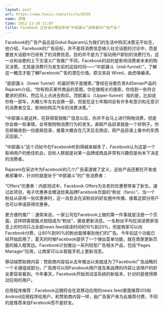 ```yaml
---
layout: post
url: https://www.huxiu.com/article/6559
name: 虎嗅
time: 2012-11-30 11:07
title: Facebook 正在设计哪些影响“中部漏斗”消费者的广告产品？
---
```

Facebook的广告产品总监Gokul Rajaram认为我们的生活中购买决策无不处在，他介绍，Facebook的广告目标，并不是将消费信息植入社交话题的讨论中，而是要放大话题中已经有了的消费信息。目的并不是为了驱动用户即刻的消费行为，这一点和谷歌的上下文语义广告推广不同，Facebook的目的是影响消费者未来的购买决策。尤其是消费行为发生前的这段时间——“中部漏斗（mid-funnel）”，了解这一概念才能了解Facebook广告的潜在价值。原文来自 Wired，由虎嗅编译。

“底部漏斗（lower funnel）的最好例子是搜索，”曾经在谷歌负责AdSense产品的Rajaram介绍，“你有购买某件商品的意图，你在做相关的搜索，你找到一些符合要求的资料，然后马上点进去购买。顶部漏斗（Upper-funnel）指的是，比如说你有一部车，大概七年左右会换一部，但是在这七年期间会有许多有意识和无意识的消费者交互，影响你购买汽车的消费决策。”

“中部漏斗是这样，在获得营销推广信息以后，你并不会马上进行购物消费，但是你会做一些事情，会导致购物消费行为的发生。直邮产品目录就是一个好例子。你在邮箱收到一份直邮目录，接着大概会在几天后去商店，把产品目录上看中的东西买回家。”

“中部漏斗”这个词如今在Facebook听到得越来越多了，Facebook认为这是一个影响用户的绝佳机会，目标人群就是对某一品牌或商品非常有兴趣但是尚未下决定的消费者。

Rajaram在采访中为Facebook的几个广告渠道做了定义，这些产品还都在开发或者部署中，针对的就是处于“中部漏斗”的广告消费者：

“Offers”优惠券：内部测试中，Facebook Offers为古老的优惠卷带来了新生。通过此项目，电子优惠券会赠送给某品牌Facebook页面的“粉丝（fans）”。当一个粉丝从获得一张优惠券时，这一消息会在该粉丝的好友圈中传播，接着这部分用户也可以申请获得优惠券。

更方便的推广：通常来说，一家公司在Facebook上做的第一件事就是注册一个页面，这样顾客就能点按钮成为“粉丝”，接收更新消息。一名粉丝平均在阅读商家信息上的时间只占全部news feed阅读时间的10%到20%，但是商家可以向Facebook付费，让80%到90%的粉丝能够看到他们的广告。今年初这个功能已经开始启用了，夏天的时候Facebook提供了一个弹出菜单功能，就在商家更新页面的输入框旁边。Facebook计划推出一系列轻型广告相关产品，包括“Pages Manager”应用，让商家可以从智能手机上更新消息。

移动端赞助商内容：赞助商内容自从去年推出以来就成为了Facebook广告战略的一个关键组成部分。广告商可以将Facebook用户提及某品牌的内容让该用户的好友更容易看到。今年春天，Facebook开始测试该系统的新版本，针对的是使用移动应用的用户。

应用程序推荐：Facebook近期将会在其移动应用的news feed里面推荐iOS和Android应用程序给用户。和赞助商内容一样，由广告客户来为此推荐付费，不同的是推荐来自Facebook而不是好友。

